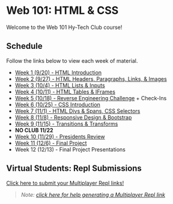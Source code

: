 # Web 101: HTML & CSS
Welcome to the Web 101 Hy-Tech Club course!

## Schedule
Follow the links below to view each week of material.

- [Week 1 (9/20) - HTML Introduction](Week01/StudentDesc.md)
- [Week 2 (9/27) - HTML Headers, Paragraphs, Links, & Images](Week02/StudentDesc.md)
- [Week 3 (10/4) - HTML Lists & Inputs](Week03/StudentDesc.md)
- [Week 4 (10/11) - HTML Tables & IFrames](Week04/StudentDesc.md)
- [Week 5 (10/18) - Reverse Engineering Challenge](Week05/StudentDesc.md) + Check-Ins
- [Week 6 (10/25) - CSS Introduction](Week06/StudentDesc.md)
- [Week 7 (11/1) - HTML Divs & Spans, CSS Selectors](Week07/StudentDesc.md)
- [Week 8 (11/8) - Responsive Design & Bootstrap](Week08/StudentDesc.md)
- [Week 9 (11/15) - Transitions & Transforms](Week09/StudentDesc.md)
- **NO CLUB 11/22**
- [Week 10 (11/29) - Presidents Review](Week10/StudentDesc.md)
- [Week 11 (12/6) - Final Project](Week11/StudentDesc.md)
- Week 12 (12/13) - Final Project Presentations

## Virtual Students: Repl Submissions
[Click here to submit your Multiplayer Repl links!](https://forms.gle/LqZcubueVFKqeCwZ8)

> _Note: [click here for help generating a Multiplayer Repl link](Week01/ReplitIntroduction.md)_

